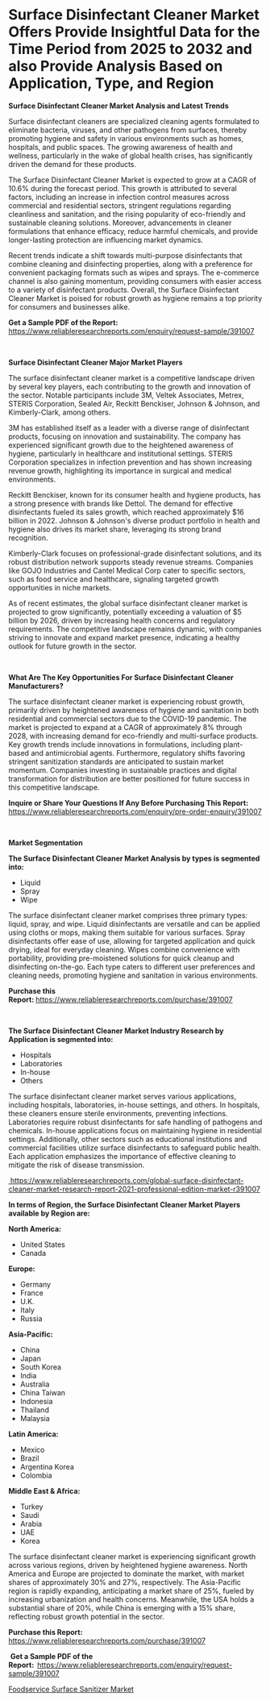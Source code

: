 <p><h1>Surface Disinfectant Cleaner Market Offers Provide Insightful Data for the Time Period from 2025 to 2032 and also Provide Analysis Based on Application, Type, and Region</h1></p><p><strong>Surface Disinfectant Cleaner Market Analysis and Latest Trends</strong></p>
<p><p>Surface disinfectant cleaners are specialized cleaning agents formulated to eliminate bacteria, viruses, and other pathogens from surfaces, thereby promoting hygiene and safety in various environments such as homes, hospitals, and public spaces. The growing awareness of health and wellness, particularly in the wake of global health crises, has significantly driven the demand for these products.</p><p>The Surface Disinfectant Cleaner Market is expected to grow at a CAGR of 10.6% during the forecast period. This growth is attributed to several factors, including an increase in infection control measures across commercial and residential sectors, stringent regulations regarding cleanliness and sanitation, and the rising popularity of eco-friendly and sustainable cleaning solutions. Moreover, advancements in cleaner formulations that enhance efficacy, reduce harmful chemicals, and provide longer-lasting protection are influencing market dynamics.</p><p>Recent trends indicate a shift towards multi-purpose disinfectants that combine cleaning and disinfecting properties, along with a preference for convenient packaging formats such as wipes and sprays. The e-commerce channel is also gaining momentum, providing consumers with easier access to a variety of disinfectant products. Overall, the Surface Disinfectant Cleaner Market is poised for robust growth as hygiene remains a top priority for consumers and businesses alike.</p></p>
<p><strong>Get a Sample PDF of the Report:&nbsp;</strong> <a href="https://www.reliableresearchreports.com/enquiry/request-sample/391007?utm_campaign=28&utm_medium=2&utm_source=Github&utm_content=ia&utm_term=16012025&utm_id=surface-disinfectant-cleaner">https://www.reliableresearchreports.com/enquiry/request-sample/391007</a></p>
<p>&nbsp;</p>
<p><strong>Surface Disinfectant Cleaner Major Market Players</strong></p>
<p><p>The surface disinfectant cleaner market is a competitive landscape driven by several key players, each contributing to the growth and innovation of the sector. Notable participants include 3M, Veltek Associates, Metrex, STERIS Corporation, Sealed Air, Reckitt Benckiser, Johnson & Johnson, and Kimberly-Clark, among others.</p><p>3M has established itself as a leader with a diverse range of disinfectant products, focusing on innovation and sustainability. The company has experienced significant growth due to the heightened awareness of hygiene, particularly in healthcare and institutional settings. STERIS Corporation specializes in infection prevention and has shown increasing revenue growth, highlighting its importance in surgical and medical environments.</p><p>Reckitt Benckiser, known for its consumer health and hygiene products, has a strong presence with brands like Dettol. The demand for effective disinfectants fueled its sales growth, which reached approximately $16 billion in 2022. Johnson & Johnson's diverse product portfolio in health and hygiene also drives its market share, leveraging its strong brand recognition.</p><p>Kimberly-Clark focuses on professional-grade disinfectant solutions, and its robust distribution network supports steady revenue streams. Companies like GOJO Industries and Cantel Medical Corp cater to specific sectors, such as food service and healthcare, signaling targeted growth opportunities in niche markets.</p><p>As of recent estimates, the global surface disinfectant cleaner market is projected to grow significantly, potentially exceeding a valuation of $5 billion by 2026, driven by increasing health concerns and regulatory requirements. The competitive landscape remains dynamic, with companies striving to innovate and expand market presence, indicating a healthy outlook for future growth in the sector.</p></p>
<p>&nbsp;</p>
<p><strong>What Are The Key Opportunities For Surface Disinfectant Cleaner Manufacturers?</strong></p>
<p><p>The surface disinfectant cleaner market is experiencing robust growth, primarily driven by heightened awareness of hygiene and sanitation in both residential and commercial sectors due to the COVID-19 pandemic. The market is projected to expand at a CAGR of approximately 8% through 2028, with increasing demand for eco-friendly and multi-surface products. Key growth trends include innovations in formulations, including plant-based and antimicrobial agents. Furthermore, regulatory shifts favoring stringent sanitization standards are anticipated to sustain market momentum. Companies investing in sustainable practices and digital transformation for distribution are better positioned for future success in this competitive landscape.</p></p>
<p><strong>Inquire or Share Your Questions If Any Before Purchasing This Report:</strong> <a href="https://www.reliableresearchreports.com/enquiry/pre-order-enquiry/391007?utm_campaign=28&utm_medium=2&utm_source=Github&utm_content=ia&utm_term=16012025&utm_id=surface-disinfectant-cleaner">https://www.reliableresearchreports.com/enquiry/pre-order-enquiry/391007</a></p>
<p>&nbsp;</p>
<p><strong>Market Segmentation</strong></p>
<p><strong>The Surface Disinfectant Cleaner Market Analysis by types is segmented into:</strong></p>
<p><ul><li>Liquid</li><li>Spray</li><li>Wipe</li></ul></p>
<p><p>The surface disinfectant cleaner market comprises three primary types: liquid, spray, and wipe. Liquid disinfectants are versatile and can be applied using cloths or mops, making them suitable for various surfaces. Spray disinfectants offer ease of use, allowing for targeted application and quick drying, ideal for everyday cleaning. Wipes combine convenience with portability, providing pre-moistened solutions for quick cleanup and disinfecting on-the-go. Each type caters to different user preferences and cleaning needs, promoting hygiene and sanitation in various environments.</p></p>
<p><strong>Purchase this Report:&nbsp;</strong><a href="https://www.reliableresearchreports.com/purchase/391007?utm_campaign=28&utm_medium=2&utm_source=Github&utm_content=ia&utm_term=16012025&utm_id=surface-disinfectant-cleaner">https://www.reliableresearchreports.com/purchase/391007</a></p>
<p>&nbsp;</p>
<p><strong>The Surface Disinfectant Cleaner Market Industry Research by Application is segmented into:</strong></p>
<p><ul><li>Hospitals</li><li>Laboratories</li><li>In-house</li><li>Others</li></ul></p>
<p><p>The surface disinfectant cleaner market serves various applications, including hospitals, laboratories, in-house settings, and others. In hospitals, these cleaners ensure sterile environments, preventing infections. Laboratories require robust disinfectants for safe handling of pathogens and chemicals. In-house applications focus on maintaining hygiene in residential settings. Additionally, other sectors such as educational institutions and commercial facilities utilize surface disinfectants to safeguard public health. Each application emphasizes the importance of effective cleaning to mitigate the risk of disease transmission.</p></p>
<p><a href="https://www.reliableresearchreports.com/global-surface-disinfectant-cleaner-market-research-report-2021-professional-edition-market-r391007?utm_campaign=28&utm_medium=2&utm_source=Github&utm_content=ia&utm_term=16012025&utm_id=surface-disinfectant-cleaner">&nbsp;https://www.reliableresearchreports.com/global-surface-disinfectant-cleaner-market-research-report-2021-professional-edition-market-r391007</a></p>
<p><strong>In terms of Region, the Surface Disinfectant Cleaner Market Players available by Region are:</strong></p>
<p>
    <p> <strong> North America: </strong>
        <ul>
            <li>United States</li>
            <li>Canada</li>
        </ul>
        </p> 
    <p> <strong> Europe: </strong>
        <ul>
            <li>Germany</li>
            <li>France</li>
            <li>U.K.</li>
            <li>Italy</li>
            <li>Russia</li>
        </ul>
        </p> 
    <p> <strong> Asia-Pacific: </strong>
        <ul>
            <li>China</li>
            <li>Japan</li>
            <li>South Korea</li>
            <li>India</li>
            <li>Australia</li>
            <li>China Taiwan</li>
            <li>Indonesia</li>
            <li>Thailand</li>
            <li>Malaysia</li>
        </ul>
        </p> 
    <p> <strong> Latin America: </strong>
        <ul>
            <li>Mexico</li>
            <li>Brazil</li>
            <li>Argentina Korea</li>
            <li>Colombia</li>
        </ul>
        </p> 
    <p> <strong> Middle East & Africa: </strong>
        <ul>
            <li>Turkey</li>
            <li>Saudi</li>
            <li>Arabia</li>
            <li>UAE</li>
            <li>Korea</li>
        </ul>
    </p>
    </p>
<p><p>The surface disinfectant cleaner market is experiencing significant growth across various regions, driven by heightened hygiene awareness. North America and Europe are projected to dominate the market, with market shares of approximately 30% and 27%, respectively. The Asia-Pacific region is rapidly expanding, anticipating a market share of 25%, fueled by increasing urbanization and health concerns. Meanwhile, the USA holds a substantial share of 20%, while China is emerging with a 15% share, reflecting robust growth potential in the sector.</p></p>
<p><strong>Purchase this Report: </strong><a href="https://www.reliableresearchreports.com/purchase/391007?utm_campaign=28&utm_medium=2&utm_source=Github&utm_content=ia&utm_term=16012025&utm_id=surface-disinfectant-cleaner">https://www.reliableresearchreports.com/purchase/391007</a></p>
<p>&nbsp;<strong>Get a Sample PDF of the Report:&nbsp;&nbsp;</strong><a href="https://www.reliableresearchreports.com/enquiry/request-sample/391007?utm_campaign=28&utm_medium=2&utm_source=Github&utm_content=ia&utm_term=16012025&utm_id=surface-disinfectant-cleaner">https://www.reliableresearchreports.com/enquiry/request-sample/391007</a></p>
<p><strong></strong></p>
<p><p><a href="https://github.com/indrystar/Market-Research-Report-List-5/blob/main/foodservice-surface-sanitizer-market.md?utm_campaign=28&utm_medium=2&utm_source=Github&utm_content=ia&utm_term=16012025&utm_id=surface-disinfectant-cleaner">Foodservice Surface Sanitizer Market</a></p></p>